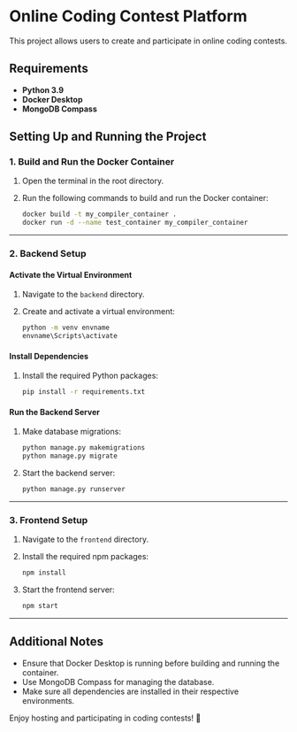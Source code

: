 
# Online Coding Contest Platform

This project allows users to create and participate in online coding contests.

## Requirements

- **Python 3.9**
- **Docker Desktop**
- **MongoDB Compass**

## Setting Up and Running the Project

### 1. Build and Run the Docker Container
1. Open the terminal in the root directory.
2. Run the following commands to build and run the Docker container:

   ```bash
   docker build -t my_compiler_container .
   docker run -d --name test_container my_compiler_container
   ```

---

### 2. Backend Setup

#### Activate the Virtual Environment
1. Navigate to the `backend` directory.
2. Create and activate a virtual environment:

   ```bash
   python -m venv envname
   envname\Scripts\activate
   ```

#### Install Dependencies
1. Install the required Python packages:

   ```bash
   pip install -r requirements.txt
   ```

#### Run the Backend Server
1. Make database migrations:

   ```bash
   python manage.py makemigrations
   python manage.py migrate
   ```

2. Start the backend server:

   ```bash
   python manage.py runserver
   ```

---

### 3. Frontend Setup

1. Navigate to the `frontend` directory.
2. Install the required npm packages:

   ```bash
   npm install
   ```

3. Start the frontend server:

   ```bash
   npm start
   ```

---

## Additional Notes

- Ensure that Docker Desktop is running before building and running the container.
- Use MongoDB Compass for managing the database.
- Make sure all dependencies are installed in their respective environments.

Enjoy hosting and participating in coding contests! 🎉
```
